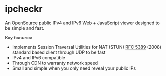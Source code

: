 # ipcheckr

An OpenSource public IPv4 and IPv6 Web + JavaScript viewer designed to be simple and fast.

Key features:

* Implements Session Traversal Utilities for NAT (STUN) [RFC 5389](https://www.rfc-editor.org/rfc/rfc5389) (2008) standard based client through UDP to be fast
* IPv4 and IPv6 compatible
* Through CDN to warranty network speed
* Small and simple when you only need reveal your public IPs
